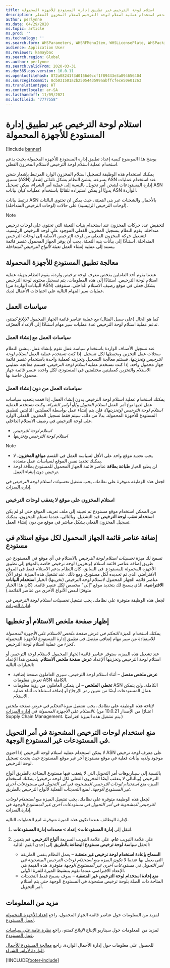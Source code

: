 ```yaml
---
title: استلام لوحة الترخيص‬ عبر تطبيق إدارة المستودع للأجهزة المحمولة
description: يوضح هذا الموضوع كيفية إعداد تطبيق إدارة المستودع للأجهزة المحمولة للأجهزة المحمولة‬ لدعم استخدام عملية استلام لوحة الترخيص لاستلام المخزون الفعلي.
author: perlynne
ms.date: 04/29/2020
ms.topic: article
ms.prod: ''
ms.technology: ''
ms.search.form: WHSParameters, WHSRFMenuItem, WHSLicensePlate, WHSPackingStructure
audience: Application User
ms.reviewer: kamaybac
ms.search.region: Global
ms.author: perlynne
ms.search.validFrom: 2020-03-31
ms.dyn365.ops.version: 10.0.11
ms.openlocfilehash: 872a08241f3d0156d0ccf1f89443e3a894656404
ms.sourcegitcommit: 8cb031501a2b2505443599aabffcfece50e01263
ms.translationtype: HT
ms.contentlocale: ar-SA
ms.lasthandoff: 11/09/2021
ms.locfileid: "7777558"
---
```

# <a name="license-plate-receiving-via-the-warehouse-management-mobile-app"></a>استلام لوحة الترخيص‬ عبر تطبيق إدارة المستودع للأجهزة المحمولة

[!include [banner](../includes/banner.md)]

يوضح هذا الموضوع كيفية إعداد تطبيق إدارة المستودع للأجهزة المحمولة‬ بحيث يدعم استخدام عملية استلام لوحة الترخيص لاستلام المخزون الفعلي.

يمكنك استخدام هذه الوظيفة لتسجيل استلام المخزون الوارد المرتبط بإشعار شحن مسبق (ASN) بسرعة. ينشئ النظام بشكل تلقائي إشعار ASN عند استخدام عمليات إدارة المستودعات لشحن أمر تحويل. بالنسبة إلى عملية أمر الشراء، يمكن تسجيل ASN يدويًا أو يمكن استيراده تلقائيًا باستخدام عمليات كيان بيانات ASN الواردة.

ترتبط بيانات ASN بالأحمال والشحنات عبر *بنى التعبئة*، حيث يمكن ان تحتوي البالتات (لوحات الترخيص الرئيسية) على حالات (لوحات الترخيص المتداخلة).

> [!NOTE]
> لتخفيض عدد حركات المخزون عند استخدام بنيات التعبئة التي تحتوي على لوحات ترخيص متداخلة، يقوم النظام بتسجيل المخزون الفعلي الموجود علي لوحة الترخيص الرئيسية. لتشغيل حركة المخزون الفعلي من لوحة الترخيص الأصلية إلى لوحات الترخيص المتداخلة، استنادًا إلى بيانات بنيه التعبئة، يجب أن يوفر الجهاز المحمول عنصر قائمة يستند إلى عملية إنشاء العمل *تعبئة لألواح الترخيص المتداخلة*.

## <a name="warehousing-mobile-device-app-processing"></a>معالجة تطبيق المستودع للأجهزة المحمولة

عندما يقوم أحد العاملين بفحص معرف لوحة ترخيص واردة، يقوم النظام بتهيئة عملية استلام لوحة الترخيص. استنادًا إلى هذه المعلومات، يتم تسجيل محتوى لوحة الترخيص (البيانات الواردة من ASN) بشكل فعلي في موقع رصيف الاستلام الداخلي. ستتوقف عمليات سير المهام التالية علي احتياجات الأعمال لديك.

## <a name="work-policies"></a>سياسات العمل

كما هو الحال (على سبيل المثال) مع عملية عناصر قائمة الجهاز المحمول *الإبلاغ كمنتهٍ‬*، تدعم عملية استلام لوحة الترخيص عدة عمليات سير مهام استنادًا إلى الإعداد المعرّف.

### <a name="work-policies-with-work-creation"></a>سياسات العمل مع إنشاء العمل

عند تسجيل الأصناف الواردة باستخدام سياسة عمل تقوم بإنشاء عمل، ينشئ النظام سجلات عمل التخزين ويحفظها لكل تسجيل. إذا كنت تستخدم عملية العمل *استلام ‏‫لوحة الترخيص‬ وتخزينها‬*، فستتم معالجة التسجيل وتخزينه كعملية واحدة باستخدام عنصر قائمة جهاز محمول واحد. إذا كنت تستخدم عملية *استلام لوحة الترخيص*، فستتم معالجة عمليتي الاستلام والتخزين كعمليتين مختلفتين في المستودع، لكل واحدة عنصر قائمة جهاز محمول خاصة بها.

### <a name="work-policies-without-work-creation"></a>سياسات العمل من دون إنشاء العمل

يمكنك استخدام عملية استلام لوحة الترخيص بدون إنشاء العمل. إذا قمت بتحديد سياسات عمل لديها نوع أمر العمل *استلام التحويل* و/أو *أوامر الشراء*، وكنت تستخدم العملية *استلام لوحة الترخيص (وتخزينها)*، فلن يتم إنشاء عمل بواسطة العمليتين التاليتين لتطبيق المستودع للأجهزة المحمولة‬. بدلاً من ذلك، سيتم فقط تسجيل المخزون الفعلي الوارد على لوحة الترخيص في رصيف الاستلام الداخلي.

- *استلام لوحة الترخيص*
- *استلام ‏‫لوحة الترخيص‬ وتخزينها*

> [!NOTE]
> - يجب تحديد موقع واحد على الأقل لسياسة العمل في القسم **مواقع المخزون**. لا يمكنك تحديد نفس الموقع لسياسات عمل متعددة.
> - لن يطبع الخيار **طباعة بطاقة‬** عناصر قائمة الجهاز المحمول للمستودع‬ بطاقة لوحة ترخيص دون إنشاء العمل.

لجعل هذه الوظيفة متوفرة على نظامك، يجب تشغيل *تحسينات استلام لوحة الترخيص* في [إدارة الميزات](../../fin-ops-core/fin-ops/get-started/feature-management/feature-management-overview.md).

### <a name="receive-inventory-on-a-location-that-doesnt-track-license-plates"></a>استلام المخزون على موقع لا يتعقب لوحات الترخيص

من الممكن استخدام موقع مستودع تم تعيينه إلى ملف تعريف الموقع حتى لو لم يكن **استخدام تعقب لوحة الترخيص** قيد التشغيل. وبالتالي، عندما تستلم المخزون، يمكنك تسجيل المخزون الفعلي بشكل مباشر في موقع من دون إنشاء العمل.

## <a name="add-mobile-device-menu-items-for-each-receiving-location-in-a-warehouse"></a>إضافة عناصر قائمة الجهاز المحمول لكل موقع استلام في مستودع

تسمح لك ميزة *تحسينات استلام لوحة الترخيص* بالاستلام في أي موقع في المستودع عن طريق إضافة عناصر قائمة استلام (وتخزين) لوحة ترخيص خاصة بالموقع إلى تطبيق الأجهزة المحمولة للمستودع. في السابق، كان النظام يدعم الاستلام فقط في الموقع الافتراضي الذي تم تحديده لكل مستودع. ومع ذلك، عند تشغيل هذه الميزة، توفر الآن عناصر قائمة الجهاز المحمول لاستلام لوحة الترخيص (تخزينها) الخيار **استخدام البيانات الافتراضية**، الذي يسمح لك بتحديد موقع "إلى" مخصص لكل عنصر قائمة. (كان هذا الخيار متوفرًا لبعض الأنواع الأخرى من عناصر القائمة.)

لجعل هذه الوظيفة متوفرة على نظامك، يجب تشغيل *تحسينات استلام لوحة الترخيص* في [إدارة الميزات](../../fin-ops-core/fin-ops/get-started/feature-management/feature-management-overview.md).

## <a name="show-or-skip-the-receiving-summary-page"></a>إظهار صفحة ملخص الاستلام أو تخطيها

يمكنك استخدام الميزة *التحكم في عرض صفحة ملخص الاستلام على الأجهزة المحمولة* للاستفادة من سير مهام إضافي مفصل في تطبيق إدارة المستودع للأجهزة المحمولة كجزء من عملية استلام لوحة الترخيص.

عند تشغيل هذه الميزة، ستوفر عناصر قائمة الجهاز المحمول لاستلام لوحة الترخيص‬ أو استلام ‏‫لوحة الترخيص‬ وتخزينها‬ الإعداد **عرض صفحة ملخص الاستلام**. يتضمن هذا الإعداد الخيارات التالية:

- **عرض ملخص مفصل** – أثناء استلام لوحة الترخيص، سيرى العاملون صفحة إضافية تعرض معلومات ASN الكاملة.
- **تخطي الملخص** – لن يتمكن العاملون من رؤية معلومات ASN الكاملة. ولن يتمكن عمال المستودعات أيضًا من تعيين رمز الإرجاع أو إضافة استثناءات أثناء عملية الاستلام.

لإتاحة هذه الوظيفة على نظامك، يجب تشغيل ميزة *التحكم في عرض صفحة ملخص الاستلام على الأجهزة المحمولة* في [إدارة الميزات](../../fin-ops-core/fin-ops/get-started/feature-management/feature-management-overview.md). (اعتبارًا من الإصدار 10.0.21 من Supply Chain Management، يتم تشغيل هذه الميزة افتراضيًا.)

## <a name="prevent-transfer-ordershipped-license-plates-from-being-used-at-warehouses-other-than-the-destination-warehouse"></a>منع استخدام لوحات الترخيص المشحونة في أمر التحويل في المستودعات غير المستودع الوجهة.

لا يمكن استخدام عملية استلام لوحة الترخيص إذا احتوى ASN على معرف لوحة ترخيص موجود ولديه بيانات فعلية في موقع مستودع آخر غير موقع المستودع حيث يحدث تسجيل لوحة الترخيص.

بالنسبة إلى سيناريوهات أمر التحويل التي لا يتعقب فيها مستودع البضاعة بالطريق ألواح الترخيص (وبالتالي لا يتعقب أيضًا المخزون الفعلي لكل لوحة ترخيص)، يمكنك استخدام الميزة *منع استخدام لوحات الترخيص المشحونة في أمر التحويل في مستودعات أخرى غير المستودع الوجهة.‬* لمنع التحديثات الفعلية لألواح الترخيص بالطريق.

لجعل هذه الوظيفة متوفرة على نظامك، يجب تشغيل الميزة *منع استخدام لوحات الترخيص المشحونة في أمر التحويل في مستودعات أخرى غير المستودع الوجهة* في [إدارة الميزات](../../fin-ops-core/fin-ops/get-started/feature-management/feature-management-overview.md).

لإدارة الوظائف عندما تكون هذه الميزة متوفرة، اتبع الخطوات التالية.

1. انتقل إلى **إدارة المستودعات‬\> إعداد‬ \> محددات إدارة المستودعات**.
1. على علامة التبويب **عام**، على علامة التبويب السريعة **ألواح الترخيص**، قم بتعيين الحقل **سياسة لوحة ترخيص مستودع البضاعة بالطريق** إلى إحدى القيم التالية:

    - **السماح بإعادة استخدام لوحة ترخيص غير متعقبة** – يعمل النظام بنفس الطريقة التي يعمل بها عندما لا تكون الميزة *منع استخدام لوحات الترخيص المشحونة في أمر التحويل في مستودعات أخرى غير المستودع الوجهة* متوفرة. هذه القيمة هي الإعداد الافتراضي عندما تقوم بتنشيط الميزة للمرة الأولى.
    - **منع إعادة استخدام لوحة الترخيص غير المتعقبة** – سوف يسمح فقط التحديثات المتاحة ذات الصلة بلوحة ترخيص مشحونة في المستودع الوجهة حتى يتم استلام أمر التحويل.

## <a name="more-information"></a>مزيد من المعلومات

لمزيد من المعلومات حول عناصر قائمة الجهاز المحمول، راجع [إعداد الأجهزة المحمولة لعمل المستودع](configure-mobile-devices-warehouse.md).

لمزيد من المعلومات حول سيناريو الإنتاج *الإبلاغ كمنتهٍ‬*، راجع [نظرة عامة على سياسات عمل المستودع‬](warehouse-work-policies.md).

للحصول على معلومات حول إدارة الأحمال الواردة، راجع [معالجة المستودع للأحمال الواردة لأوامر الشراء‬](inbound-load-handling.md).


[!INCLUDE[footer-include](../../includes/footer-banner.md)]